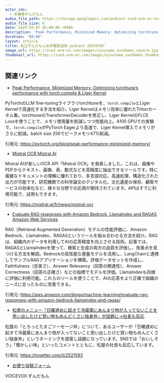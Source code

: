 ```yaml
---
actor_ids:
  - お嬢様ずんだもん
audio_file_path: https://storage.googleapis.com/podcast-zund-arm-on-tech/audio/私立ずんだもん女学園放送部_podcast_20250307.mp3
audio_file_size: 0
date: 2025-03-07 05:00:00 +0900
description: 'Peak Performance, Minimized Memory: Optimizing torchtune’s performance with torch.compile &amp; Liger Kernel、Mistral OCR  Mistral AI、Evaluate RAG responses with Amazon Bedrock, LlamaIndex and RAGAS  Amazon Web Services、松屋のメニュー「日曜遅めに起きて冷蔵庫にあんまり物が入ってないことを思い出したけど買い物もめんどくさい独身丼」が話題に→社長も反応'
duration: "00:00"
layout: article
title: 私立ずんだもん女学園放送部 podcast 20250307
image_url: https://zund-arm-on.com/images/ojousama_zundamon_square.jpg
thumbnail_url: https://zund-arm-on.com/images/ojousama_zundamon_thumbnail.jpg
---
```


## 関連リンク


- [Peak Performance, Minimized Memory: Optimizing torchtune’s performance with torch.compile & Liger Kernel](https://pytorch.org/blog/peak-performance-minimized-memory/)  


PyTorchのLLM fine-tuningライブラリtorchtuneを、`torch.compile`とLiger Kernelで高速化する手法を紹介。Liger Kernelはメモリ効率に優れたTritonカーネル集。torchtuneのTransformerDecoderを修正し、Liger KernelのFLCE Lossを使うことで、メモリ使用量を削減しつつ性能向上。A100 GPUでの実験で、`torch.compile`がPyTorch Eagerより高速で、Liger Kernel導入でメモリがさらに削減。batch size 256でピークメモリ47%削減。


引用元: https://pytorch.org/blog/peak-performance-minimized-memory/


- [Mistral OCR  Mistral AI](https://mistral.ai/fr/news/mistral-ocr)  


Mistral AIが新しいOCR API「Mistral OCR」を発表しました。これは、画像やPDFからテキスト、画像、表、数式などを高精度に抽出できるツールです。特に複雑なドキュメントの理解に優れており、多言語対応、高速処理、構造化された出力が可能です。研究機関での科学論文のデジタル化、文化遺産の保存、顧客サービスの効率化など、様々な分野での応用が期待されています。APIはすでに利用可能で、試用もできます。


引用元: https://mistral.ai/fr/news/mistral-ocr


- [Evaluate RAG responses with Amazon Bedrock, LlamaIndex and RAGAS  Amazon Web Services](https://aws.amazon.com/blogs/machine-learning/evaluate-rag-responses-with-amazon-bedrock-llamaindex-and-ragas/)  


RAG（Retrieval Augmented Generation）モデルの性能評価に、Amazon Bedrock、LlamaIndex、RAGASというツールを組み合わせる方法を紹介。RAGは、組織内のデータを利用してAIの応答精度を向上させる技術。記事では、RAGASとLlamaIndexを使って、検索と生成の両方の品質を評価し、改善点を見つける方法を解説。Bedrockの高性能な基盤モデルを活用し、LangChainと連携してサンプルRAGアプリケーションを構築。評価データセットを作成し、Faithfulness（忠実さ）、Answer Relevancy（回答の関連性）、Answer Correctness（回答の正確さ）などの指標でモデルを評価。LlamaIndexも同様に評価に利用可能。これらのツールを使うことで、AIの応答をより正確で組織のニーズに合ったものに改善できる。


引用元: https://aws.amazon.com/blogs/machine-learning/evaluate-rag-responses-with-amazon-bedrock-llamaindex-and-ragas/


- [松屋のメニュー「日曜遅めに起きて冷蔵庫にあんまり物が入ってないことを思い出したけど買い物もめんどくさい独身丼」が話題に→社長も反応](https://togetter.com/li/2521593)  


松屋の「とろっとたまごソーセージ丼」について、あるユーザーが「日曜遅めに起きて冷蔵庫にあんまり物が入ってないこと思い出したけど買い物もめんどくさい独身丼」というネーミングを提案し話題になっています。SNSでは「おいしそう」「懐かしい味」といったコメントとともに、松屋の社長も反応しています。


引用元: https://togetter.com/li/2521593



- [お便り投稿フォーム](https://forms.gle/ffg4JTfqdiqK62qf9)

VOICEVOX:ずんだもん
